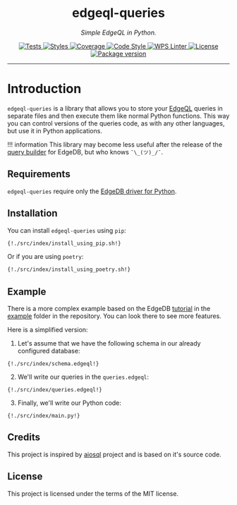 <h1 align="center">edgeql-queries</h1>
<p align="center">
    <em>Simple EdgeQL in Python.</em>
</p>
<p align="center">
    <a href=https://github.com/nsidnev/edgeql-queries>
        <img src=https://github.com/nsidnev/edgeql-queries/workflows/Tests/badge.svg alt="Tests" />
    </a>
    <a href=https://github.com/nsidnev/edgeql-queries>
        <img src=https://github.com/nsidnev/edgeql-queries/workflows/Styles/badge.svg alt="Styles" />
    </a>
    <a href="https://codecov.io/gh/nsidnev/edgeql-queries">
        <img src="https://codecov.io/gh/nsidnev/edgeql-queries/branch/master/graph/badge.svg" alt="Coverage" />
    </a>
    <a href="https://github.com/ambv/black">
        <img src="https://img.shields.io/badge/code%20style-black-000000.svg" alt="Code Style" />
    </a>
    <a href="https://github.com/wemake-services/wemake-python-styleguide">
        <img src="https://img.shields.io/badge/style-wemake-000000.svg" alt="WPS Linter"/>
    </a>
    <a href="https://github.com/nsidnev/edgeql-queries/blob/master/LICENSE">
        <img src="https://img.shields.io/github/license/Naereen/StrapDown.js.svg" alt="License" />
    </a>
    <a href="https://pypi.org/project/edgeql-queries/">
        <img src="https://badge.fury.io/py/edgeql-queries.svg" alt="Package version" />
    </a>
</p>

---

# Introduction


`edgeql-queries` is a library that allows you to store your
[EdgeQL](https://edgedb.com/docs/edgeql/overview/) queries in separate files and then
execute them like normal Python functions. This way you can control versions of the
queries code, as with any other languages, but use it in Python applications.

!!! information
    This library may become less useful after the release of the
    [query builder](https://edgedb.com/roadmap#client_language_bindings) for EdgeDB,
    but who knows  `¯\_(ツ)_/¯`.

## Requirements

`edgeql-queries` require only the [EdgeDB driver for Python](https://github.com/edgedb/edgedb-python).

## Installation

You can install `edgeql-queries` using `pip`:
```bash
{!./src/index/install_using_pip.sh!}
```

Or if you are using `poetry`:
```bash
{!./src/index/install_using_poetry.sh!}
```

## Example


There is a more complex example based on the EdgeDB [tutorial](https://edgedb.com/docs/tutorial/index)
in the [example](https://github.com/nsidnev/edgeql-queries/blob/master/example) folder in the repository.
You can look there to see more features.

Here is a simplified version:

1. Let's assume that we have the following schema in our already configured database:
```edgeql
{!./src/index/schema.edgeql!}
```

2. We'll write our queries in the `queries.edgeql`:
```edgeql
{!./src/index/queries.edgeql!}
```

3. Finally, we'll write our Python code:
```python3
{!./src/index/main.py!}
```

## Credits

This project is inspired by [aiosql](https://github.com/nackjicholson/aiosql)
project and is based on it's source code.

## License

This project is licensed under the terms of the MIT license.
